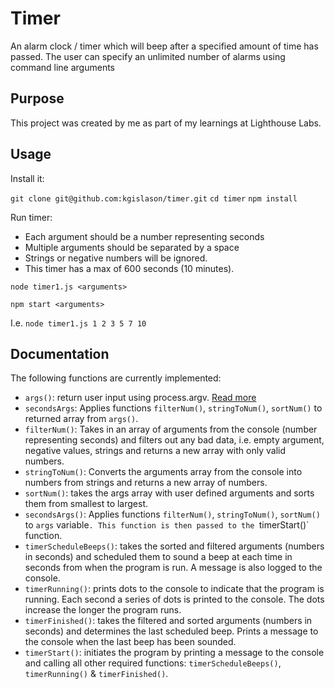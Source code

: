 # Timer

An alarm clock / timer which will beep after a specified amount of time has passed. The user can specify an unlimited number of alarms using command line arguments

## Purpose

This project was created by me as part of my learnings at Lighthouse Labs.

## Usage

Install it:

`git clone git@github.com:kgislason/timer.git`
`cd timer`
`npm install`

Run timer:

* Each argument should be a number representing seconds
* Multiple arguments should be separated by a space
* Strings or negative numbers will be ignored.
* This timer has a max of 600 seconds (10 minutes).

`node timer1.js <arguments>`

`npm start <arguments>`

I.e. `node timer1.js 1 2 3 5 7 10`

## Documentation

The following functions are currently implemented:

*  `args()`: return user input using process.argv. [Read more](https://nodejs.org/docs/latest/api/process.html#processargv)
* `secondsArgs`: Applies functions `filterNum()`, `stringToNum()`, `sortNum()` to returned array from `args()`.
* `filterNum()`: Takes in an array of arguments from the console (number representing seconds) and filters out any bad data, i.e. empty argument, negative values, strings and returns a new array with only valid numbers.
* `stringToNum()`: Converts the arguments array from the console into numbers from strings and returns a new array of numbers.
* `sortNum()`: takes the args array with user defined arguments and sorts them from smallest to largest.
* `secondsArgs()`: Applies functions `filterNum()`, `stringToNum()`, `sortNum()` to `args` variable`. This function is then passed to the `timerStart()` function.
* `timerScheduleBeeps()`: takes the sorted and filtered arguments (numbers in seconds) and scheduled them to sound a beep at each time in seconds from when the program is run. A message is also logged to the console.
* `timerRunning()`:  prints dots to the console to indicate that the program is running. Each second a series of dots is printed to the console. The dots increase the longer the program runs.
* `timerFinished()`:  takes the filtered and sorted arguments (numbers in seconds) and determines the last scheduled beep. Prints a message to the console when the last beep has been sounded.
* `timerStart()`: initiates the program by printing a message to the console and calling all other required functions: `timerScheduleBeeps()`, `timerRunning()` & `timerFinished()`.
